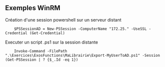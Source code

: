 
## Exemples WinRM

Création d'une session powershell sur un serveur distant 

    
        $PSSessionAD = New-PSSession -ComputerName "172.25." -UseSSL -Credential (Get-Credential)

Executer un script .ps1 sur la session distante

        Invoke-Command -FilePath ".\Exercices\ExosFunctions\MaLibrairie\Export-MyUserToAD.ps1" -Session (Get-PSSession | ? {$_.Id -eq 1})






